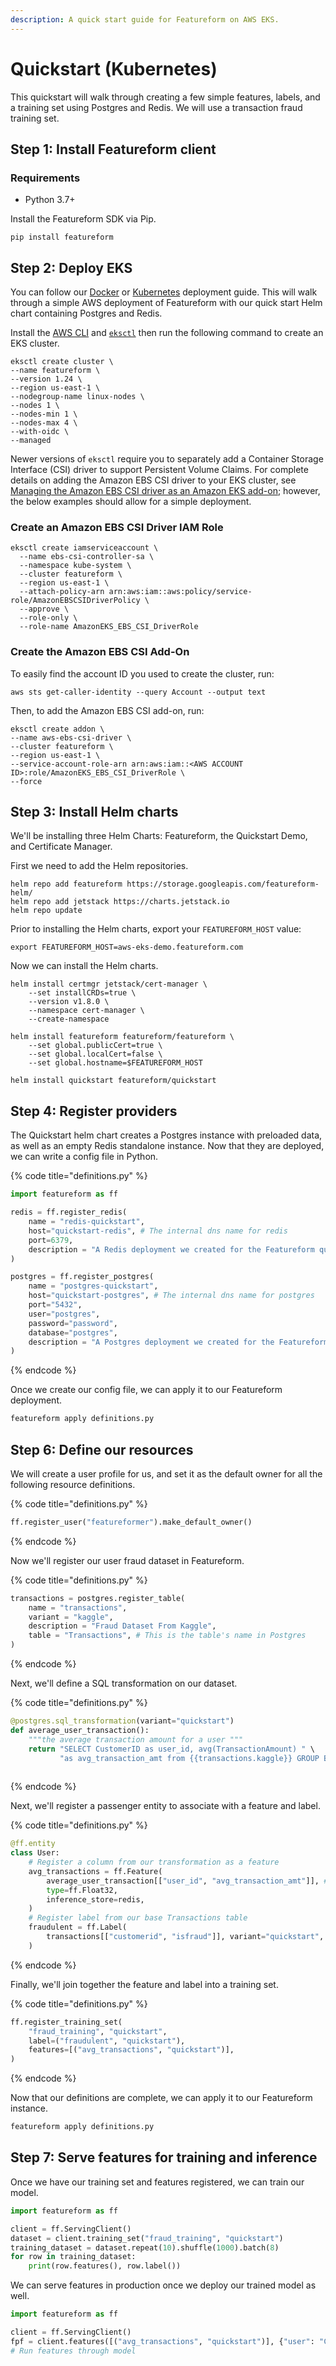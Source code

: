 ```yaml
---
description: A quick start guide for Featureform on AWS EKS.
---
```


# Quickstart (Kubernetes)

This quickstart will walk through creating a few simple features, labels, and a training set using Postgres and Redis. We will use a transaction fraud training set.

## Step 1: Install Featureform client

### Requirements

- Python 3.7+

Install the Featureform SDK via Pip.

```shell
pip install featureform
```

## Step 2: Deploy EKS

You can follow our [Docker](docker-quickstart.md) or [Kubernetes](kubernetes.md) deployment guide. This will walk through a simple AWS deployment of Featureform with our quick start Helm chart containing Postgres and Redis.

Install the [AWS CLI](https://docs.aws.amazon.com/cli/latest/userguide/getting-started-install.html) and [`eksctl`](https://eksctl.io/introduction/#installation) then run the following command to create an EKS cluster.

```shell
eksctl create cluster \
--name featureform \
--version 1.24 \
--region us-east-1 \
--nodegroup-name linux-nodes \
--nodes 1 \
--nodes-min 1 \
--nodes-max 4 \
--with-oidc \
--managed
```

Newer versions of `eksctl` require you to separately add a Container Storage Interface (CSI) driver to support Persistent Volume Claims. For complete details on adding the Amazon EBS CSI driver to your EKS cluster, see [Managing the Amazon EBS CSI driver as an Amazon EKS add-on](https://docs.aws.amazon.com/eks/latest/userguide/managing-ebs-csi.html); however, the below examples should allow for a simple deployment.

### Create an Amazon EBS CSI Driver IAM Role

```shell
eksctl create iamserviceaccount \
  --name ebs-csi-controller-sa \
  --namespace kube-system \
  --cluster featureform \
  --region us-east-1 \
  --attach-policy-arn arn:aws:iam::aws:policy/service-role/AmazonEBSCSIDriverPolicy \
  --approve \
  --role-only \
  --role-name AmazonEKS_EBS_CSI_DriverRole
```

### Create the Amazon EBS CSI Add-On

To easily find the account ID you used to create the cluster, run:

```shell
aws sts get-caller-identity --query Account --output text
```

Then, to add the Amazon EBS CSI add-on, run:

```shell
eksctl create addon \
--name aws-ebs-csi-driver \
--cluster featureform \
--region us-east-1 \
--service-account-role-arn arn:aws:iam::<AWS ACCOUNT ID>:role/AmazonEKS_EBS_CSI_DriverRole \
--force
```

## Step 3: Install Helm charts

We'll be installing three Helm Charts: Featureform, the Quickstart Demo, and Certificate Manager.

First we need to add the Helm repositories.

```shell
helm repo add featureform https://storage.googleapis.com/featureform-helm/ 
helm repo add jetstack https://charts.jetstack.io 
helm repo update
```

Prior to installing the Helm charts, export your `FEATUREFORM_HOST` value:

```shell
export FEATUREFORM_HOST=aws-eks-demo.featureform.com
```

Now we can install the Helm charts.

```shell
helm install certmgr jetstack/cert-manager \
    --set installCRDs=true \
    --version v1.8.0 \
    --namespace cert-manager \
    --create-namespace
    
helm install featureform featureform/featureform \
    --set global.publicCert=true \
    --set global.localCert=false \
    --set global.hostname=$FEATUREFORM_HOST
    
helm install quickstart featureform/quickstart
```

## Step 4: Register providers

The Quickstart helm chart creates a Postgres instance with preloaded data, as well as an empty Redis standalone instance. Now that they are deployed, we can write a config file in Python.

{% code title="definitions.py" %}

```python
import featureform as ff

redis = ff.register_redis(
    name = "redis-quickstart",
    host="quickstart-redis", # The internal dns name for redis
    port=6379,
    description = "A Redis deployment we created for the Featureform quickstart"
)

postgres = ff.register_postgres(
    name = "postgres-quickstart",
    host="quickstart-postgres", # The internal dns name for postgres
    port="5432",
    user="postgres",
    password="password",
    database="postgres",
    description = "A Postgres deployment we created for the Featureform quickstart"
)
```

{% endcode %}

Once we create our config file, we can apply it to our Featureform deployment.

```bash
featureform apply definitions.py
```

## Step 6: Define our resources

We will create a user profile for us, and set it as the default owner for all the following resource definitions.

{% code title="definitions.py" %}

```python
ff.register_user("featureformer").make_default_owner()
```

{% endcode %}

Now we'll register our  user fraud dataset in Featureform.

{% code title="definitions.py" %}

```python
transactions = postgres.register_table(
    name = "transactions",
    variant = "kaggle",
    description = "Fraud Dataset From Kaggle",
    table = "Transactions", # This is the table's name in Postgres
)
```

{% endcode %}

Next, we'll define a SQL transformation on our dataset.

{% code title="definitions.py" %}

```python
@postgres.sql_transformation(variant="quickstart")
def average_user_transaction():
    """the average transaction amount for a user """
    return "SELECT CustomerID as user_id, avg(TransactionAmount) " \
           "as avg_transaction_amt from {{transactions.kaggle}} GROUP BY user_id"
    
```

{% endcode %}

Next, we'll register a passenger entity to associate with a feature and label.

{% code title="definitions.py" %}

```python
@ff.entity
class User:
    # Register a column from our transformation as a feature
    avg_transactions = ff.Feature(
        average_user_transaction[["user_id", "avg_transaction_amt"]], # We can optional include the `timestamp_column` "timestamp" here
        type=ff.Float32,
        inference_store=redis,
    )
    # Register label from our base Transactions table
    fraudulent = ff.Label(
        transactions[["customerid", "isfraud"]], variant="quickstart", type=ff.Bool
    )
```

{% endcode %}

Finally, we'll join together the feature and label into a training set.

{% code title="definitions.py" %}

```python
ff.register_training_set(
    "fraud_training", "quickstart",
    label=("fraudulent", "quickstart"),
    features=[("avg_transactions", "quickstart")],
)
```

{% endcode %}

Now that our definitions are complete, we can apply it to our Featureform instance.

```bash
featureform apply definitions.py
```

## Step 7: Serve features for training and inference

Once we have our training set and features registered, we can train our model.

```python
import featureform as ff

client = ff.ServingClient()
dataset = client.training_set("fraud_training", "quickstart")
training_dataset = dataset.repeat(10).shuffle(1000).batch(8)
for row in training_dataset:
    print(row.features(), row.label())
```

We can serve features in production once we deploy our trained model as well.

```python
import featureform as ff

client = ff.ServingClient()
fpf = client.features([("avg_transactions", "quickstart")], {"user": "C1410926"})
# Run features through model
```
